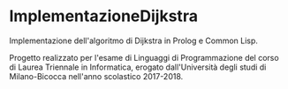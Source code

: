 # ImplementazioneDijkstra

Implementazione dell'algoritmo di Dijkstra in Prolog e Common Lisp.

Progetto realizzato per l'esame di Linguaggi di Programmazione del corso di Laurea Triennale in Informatica, erogato dall'Università degli studi di Milano-Bicocca nell'anno scolastico 2017-2018.
